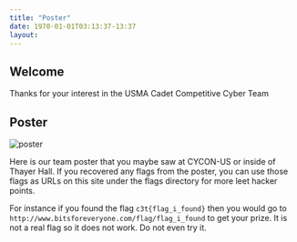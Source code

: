 ```yaml
---
title: "Poster"
date: 1970-01-01T03:13:37-13:37
layout:
---
```


## Welcome

Thanks for your interest in the USMA Cadet Competitive Cyber Team

## Poster

![poster](/img/poster.png)

Here is our team poster that you maybe saw at CYCON-US or inside of Thayer Hall.
If you recovered any flags from the poster, you can use those flags as URLs on this site
under the flags directory for more leet hacker points.

For instance if you found the flag `c3t{flag_i_found}` then you would 
go to `http://www.bitsforeveryone.com/flag/flag_i_found`
to get your prize. It is not a real flag so it does not work. Do not even try it.


